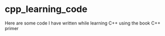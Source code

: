 # cpp_learning_code
Here are some code I have written while learning C++ using the book C++ primer 
